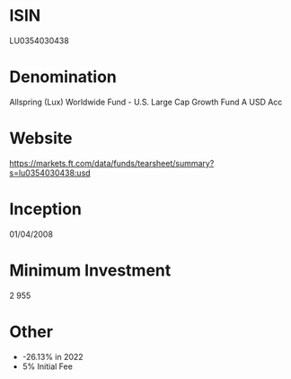 # ISIN
LU0354030438

# Denomination
Allspring (Lux) Worldwide Fund - U.S. Large Cap Growth Fund A USD Acc

# Website
https://markets.ft.com/data/funds/tearsheet/summary?s=lu0354030438:usd

# Inception
01/04/2008

# Minimum Investment
2 955

# Other
* -26.13% in 2022
* 5% Initial Fee